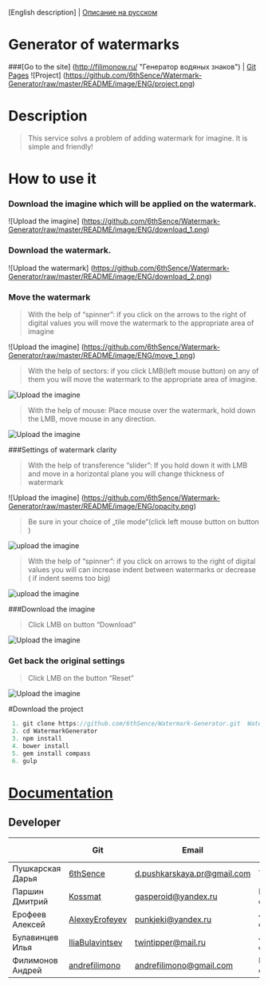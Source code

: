 [English description] | [Описание на русском](https://github.com/6thSence/Watermark-Generator/tree/develop/README/RU)# Generator of watermarks###[Go to the site] (http://filimonow.ru/ "Генератор водяных знаков") | [Git Pages](http://6thsence.github.io/Watermark-Generator/ "Watermark Generator")![Project] (https://github.com/6thSence/Watermark-Generator/raw/master/README/image/ENG/project.png)# Description>This service solvs a problem of adding watermark for imagine. It is simple and friendly!# How to use it### Download the imagine which will be applied on the watermark.![Upload the imagine] (https://github.com/6thSence/Watermark-Generator/raw/master/README/image/ENG/download_1.png)### Download the watermark.![Upload the watermark] (https://github.com/6thSence/Watermark-Generator/raw/master/README/image/ENG/download_2.png)### Move the watermark> With the help of “spinner”: if you click on the arrows to the right of digital values you will move the watermark to the appropriate area of imagine   ![Upload the imagine] (https://github.com/6thSence/Watermark-Generator/raw/master/README/image/ENG/move_1.png)> With the help of sectors: if you click LMB(left mouse button) on any of them you will move the watermark to the appropriate area of imagine.![Upload the imagine](https://github.com/6thSence/Watermark-Generator/raw/master/README/image/ENG/move_2.png)> With the help of mouse: Place mouse over the watermark, hold down the LMB, move mouse in any direction.![Upload the imagine](https://github.com/6thSence/Watermark-Generator/raw/master/README/image/ENG/move_3.png)###Settings of watermark clarity> With the help of transference “slider”: If you hold down it with LMB and move in a horizontal plane you will change thickness of watermark![Upload the imagine] (https://github.com/6thSence/Watermark-Generator/raw/master/README/image/ENG/opacity.png)>Be sure in your choice of „tile mode“(click left mouse button on button )![upload the imagine](https://github.com/6thSence/Watermark-Generator/raw/master/README/image/ENG/tiling_1.png)>With the help of “spinner”: if you click on arrows to the right of digital values you will can increase indent between watermarks or decrease ( if indent seems too big)![upload the imagine](https://github.com/6thSence/Watermark-Generator/raw/master/README/image/ENG/tiling_2.png)###Download the imagine> Click LMB on button “Download”![Upload the imagine](https://github.com/6thSence/Watermark-Generator/raw/master/README/image/ENG/download.png)### Get back the original settings>Click LMB on the button “Reset”![Upload the imagine](https://github.com/6thSence/Watermark-Generator/raw/master/README/image/ENG/reset.png)#Download the project``` js 1. git clone https://github.com/6thSence/Watermark-Generator.git  WatermarkGenerator 2. cd WatermarkGenerator 3. npm install 4. bower install 5. gem install compass 6. gulp```  # [Documentation](https://github.com/6thSence/Watermark-Generator/blob/master/README/ENG/documentation.md)## Developer|            | Git | Email | Work in the project || ---------- | --- | ----- | ---------------- || Пушкарская Дарья | [6thSence](https://github.com/6thSence) | d.pushkarskaya.pr@gmail.com | Teamleader  || Паршин Дмитрий | [Kossmat](https://github.com/Kossmat) | gasperoid@yandex.ru | Frontend-developer || Ерофеев Алексей | [AlexeyErofeyev](https://github.com/AlexeyErofeyev) | punkjeki@yandex.ru | JS-developer || Булавинцев Илья | [IliaBulavintsev](https://github.com/IliaBulavintsev) | twintipper@mail.ru | JS-developer || Филимонов Андрей | [andrefilimono](https://github.com/andrefilimono) | andrefilimono@gmail.com | PHP-developer |